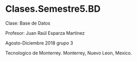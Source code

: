 # Clases.Semestre5.BD
Clase: Base de Datos

Profesor: Juan Raúl Esparza Martínez

Agosto-Diciembre 2018 grupo 3

Tecnologico de Monterrey. Monterrey, Nuevo Leon, Mexico.

